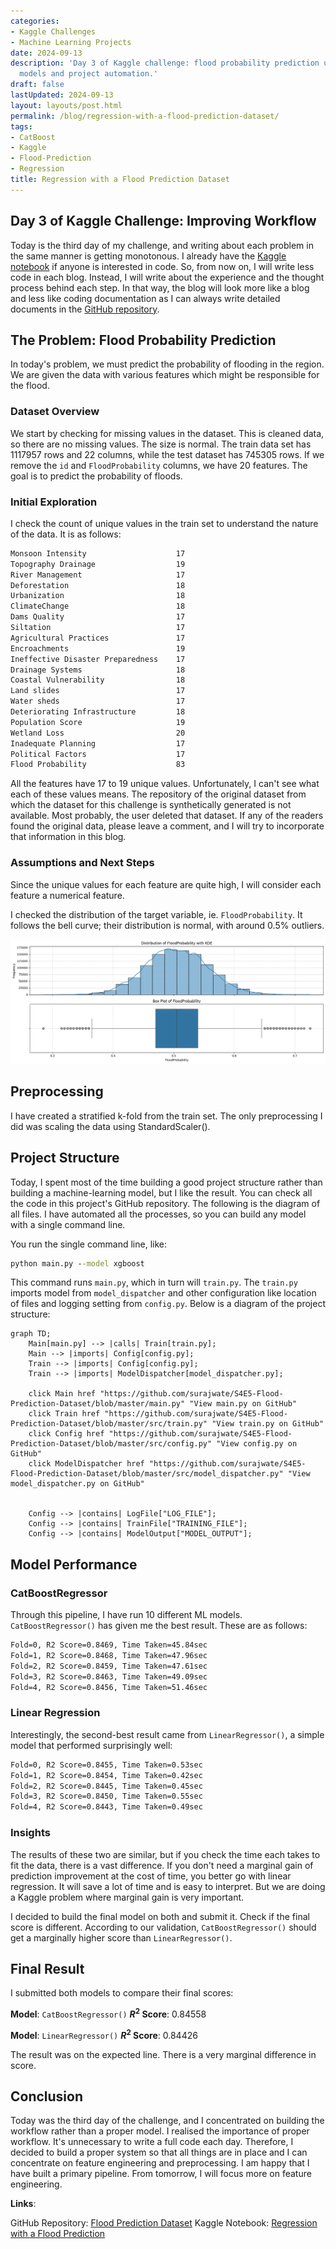 ```yaml
---
categories:
- Kaggle Challenges
- Machine Learning Projects
date: 2024-09-13
description: 'Day 3 of Kaggle challenge: flood probability prediction using regression
  models and project automation.'
draft: false
lastUpdated: 2024-09-13
layout: layouts/post.html
permalink: /blog/regression-with-a-flood-prediction-dataset/
tags:
- CatBoost
- Kaggle
- Flood-Prediction
- Regression
title: Regression with a Flood Prediction Dataset
---
```


## Day 3 of Kaggle Challenge: Improving Workflow


Today is the third day of my challenge, and writing about each problem in the same manner is getting monotonous. I already have the [Kaggle notebook](https://www.kaggle.com/code/surajwate/s4e5-flood-prediction) if anyone is interested in code. So, from now on, I will write less code in each blog. Instead, I will write about the experience and the thought process behind each step. In that way, the blog will look more like a blog and less like coding documentation as I can always write detailed documents in the [GitHub repository](https://github.com/surajwate/S4E5-Flood-Prediction-Dataset). 

## The Problem: Flood Probability Prediction

In today's problem, we must predict the probability of flooding in the region. We are given the data with various features which might be responsible for the flood.


### Dataset Overview

We start by checking for missing values in the dataset. This is cleaned data, so there are no missing values. The size is normal. The train data set has 1117957 rows and 22 columns, while the test dataset has 745305 rows. If we remove the `id` and `FloodProbability` columns, we have 20 features. The goal is to predict the probability of floods.

### Initial Exploration

I check the count of unique values in the train set to understand the nature of the data. It is as follows:

```txt
Monsoon Intensity                    17
Topography Drainage                  19
River Management                     17
Deforestation                        18
Urbanization                         18
ClimateChange                        18
Dams Quality                         17
Siltation                            17
Agricultural Practices               17
Encroachments                        19
Ineffective Disaster Preparedness    17
Drainage Systems                     18
Coastal Vulnerability                18
Land slides                          17
Water sheds                          17
Deteriorating Infrastructure         18
Population Score                     19
Wetland Loss                         20
Inadequate Planning                  17
Political Factors                    17
Flood Probability                    83
```

All the features have 17 to 19 unique values. Unfortunately, I can't see what each of these values means. The repository of the original dataset from which the dataset for this challenge is synthetically generated is not available. Most probably, the user deleted that dataset. If any of the readers found the original data, please leave a comment, and I will try to incorporate that information in this blog. 

### Assumptions and Next Steps

Since the unique values for each feature are quite high, I will consider each feature a numerical feature.

I checked the distribution of the target variable, ie. `FloodProbability`. It follows the bell curve; their distribution is normal, with around 0.5% outliers.

![Kaggle S4E5: Distribution of Target Variable (FloodProbability)](/assets/images/Kaggle-S4E5-Distribution-of-Target-Feature.png)



## Preprocessing

I have created a stratified k-fold from the train set. The only preprocessing I did was scaling the data using StandardScaler().


## Project Structure

Today, I spent most of the time building a good project structure rather than building a machine-learning model, but I like the result. You can check all the code in this project's GitHub repository. The following is the diagram of all files. I have automated all the processes, so you can build any model with a single command line.

You run the single command line, like:
```cmd
python main.py --model xgboost
```

This command runs `main.py`, which in turn will `train.py`. The `train.py` imports model from `model_dispatcher` and other configuration like location of files and logging setting from `config.py`. Below is a diagram of the project structure:



```mermaid
graph TD;
    Main[main.py] --> |calls| Train[train.py];
    Main --> |imports| Config[config.py];
    Train --> |imports| Config[config.py];
    Train --> |imports| ModelDispatcher[model_dispatcher.py];

    click Main href "https://github.com/surajwate/S4E5-Flood-Prediction-Dataset/blob/master/main.py" "View main.py on GitHub"
    click Train href "https://github.com/surajwate/S4E5-Flood-Prediction-Dataset/blob/master/src/train.py" "View train.py on GitHub"
    click Config href "https://github.com/surajwate/S4E5-Flood-Prediction-Dataset/blob/master/src/config.py" "View config.py on GitHub"
    click ModelDispatcher href "https://github.com/surajwate/S4E5-Flood-Prediction-Dataset/blob/master/src/model_dispatcher.py" "View model_dispatcher.py on GitHub"


	Config --> |contains| LogFile["LOG_FILE"];
    Config --> |contains| TrainFile["TRAINING_FILE"];
    Config --> |contains| ModelOutput["MODEL_OUTPUT"];
```



## Model Performance

### CatBoostRegressor

Through this pipeline, I have run 10 different ML models. `CatBoostRegressor()` has given me the best result. These are as follows:

```cmd
Fold=0, R2 Score=0.8469, Time Taken=45.84sec
Fold=1, R2 Score=0.8468, Time Taken=47.96sec
Fold=2, R2 Score=0.8459, Time Taken=47.61sec
Fold=3, R2 Score=0.8463, Time Taken=49.09sec
Fold=4, R2 Score=0.8456, Time Taken=51.46sec
```

### Linear Regression

Interestingly, the second-best result came from `LinearRegressor()`, a simple model that performed surprisingly well:

```cmd
Fold=0, R2 Score=0.8455, Time Taken=0.53sec
Fold=1, R2 Score=0.8454, Time Taken=0.42sec
Fold=2, R2 Score=0.8445, Time Taken=0.45sec
Fold=3, R2 Score=0.8450, Time Taken=0.55sec
Fold=4, R2 Score=0.8443, Time Taken=0.49sec
```


### Insights

The results of these two are similar, but if you check the time each takes to fit the data, there is a vast difference. If you don't need a marginal gain of prediction improvement at the cost of time, you better go with linear regression. It will save a lot of time and is easy to interpret. But we are doing a Kaggle problem where marginal gain is very important. 


I decided to build the final model on both and submit it. Check if the final score is different. According to our validation, `CatBoostRegressor()` should get a marginally higher score than `LinearRegressor()`.


## Final Result

I submitted both models to compare their final scores:

**Model**: `CatBoostRegressor()`
**$R^2$ Score**: 0.84558

**Model**: `LinearRegressor()`
**$R^2$ Score**: 0.84426

The result was on the expected line. There is a very marginal difference in score. 

## Conclusion

Today was the third day of the challenge, and I concentrated on building the workflow rather than a proper model. I realised the importance of proper workflow. It's unnecessary to write a full code each day. Therefore, I decided to build a proper system so that all things are in place and I can concentrate on feature engineering and preprocessing. I am happy that I have built a primary pipeline. From tomorrow, I will focus more on feature engineering.


**Links**:

GitHub Repository: [Flood Prediction Dataset](https://github.com/surajwate/S4E5-Flood-Prediction-Dataset)
Kaggle Notebook: [Regression with a Flood Prediction](https://www.kaggle.com/code/surajwate/s4e5-flood-prediction)